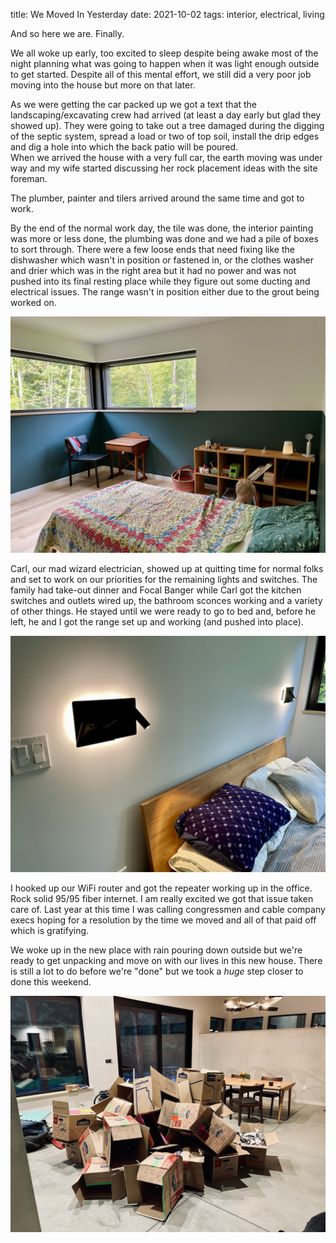 title: We Moved In Yesterday
date: 2021-10-02
tags: interior, electrical, living


And so here we are. Finally.

We all woke up early, too excited to sleep despite being awake most of the night planning what was going to happen when it was light enough outside to get started.  Despite all of this mental effort, we still did a very poor job moving into the house but more on that later.

As we were getting the car packed up we got a text that the landscaping/excavating crew had arrived (at least a day early but glad they showed up). They were going to take out a tree damaged during the digging of the septic system, spread a load or two of top soil, install the drip edges and dig a hole into which the back patio will be poured.  
When we arrived the house with a very full car, the earth moving was under way and my wife started discussing her rock placement ideas with the site foreman. 

The plumber, painter and tilers arrived around the same time and got to work. 

By the end of the normal work day, the tile was done, the interior painting was more or less done, the plumbing was done and we had a pile of boxes to sort through.  There were a few loose ends that need fixing like the dishwasher which wasn't in position or fastened in, or the clothes washer and drier which was in the right area but it had no power and was not pushed into its final resting place while they figure out some ducting and electrical issues.  The range wasn't in position either due to the grout being worked on. 

![](/files/2021-10-03-h-in-room.jpeg)  

Carl, our mad wizard electrician, showed up at quitting time for normal folks and set to work on our priorities for the remaining lights and switches. The family had take-out dinner and Focal Banger while Carl got the kitchen switches and outlets wired up, the bathroom sconces working and a variety of other things.  He stayed until we were ready to go to bed and, before he left, he and I got the range set up and working (and pushed into place). 
     
![](/files/2021-10-03-sconces.jpeg)       
     

I hooked up our WiFi router and got the repeater working up in the office.  Rock solid 95/95 fiber internet.  I am really excited we got that issue taken care of.  Last year at this time I was calling congressmen and cable company execs hoping for a resolution by the time we moved and all of that paid off which is gratifying.

We woke up in the new place with rain pouring down outside but we're ready to get unpacking and move on with our lives in this new house. There is still a lot to do before we're "done" but we took a *huge* step closer to done this weekend.

![](/files/2021-10-03-pile-of-boxes.jpeg)  
